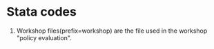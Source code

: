 # Stata codes

1. Workshop files(prefix=workshop) are the file used in the workshop "policy evaluation".